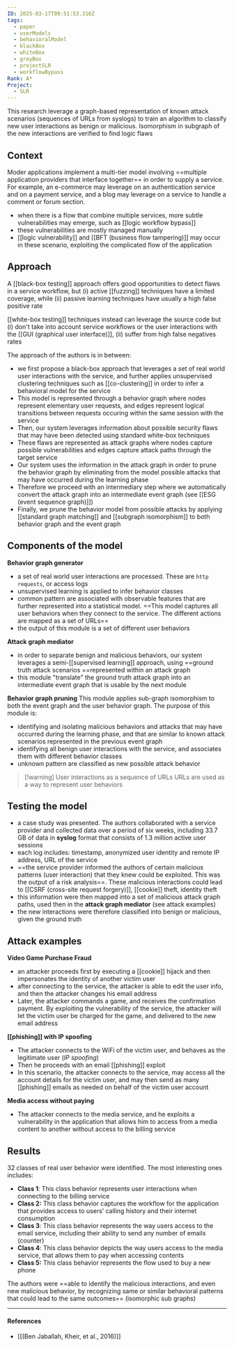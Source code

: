 ```yaml
---
ID: 2025-03-17T09:51:53.316Z
tags:
  - paper
  - userModels
  - behavioralModel
  - blackBox
  - whiteBox
  - greyBox
  - projectSLR
  - workflowBypass
Rank: A*
Project:
  - SLR
---
```

This research leverage a graph-based representation of known attack scenarios (sequences of URLs from syslogs) to train an algorithm to classify new user interactions as benign or malicious. Isomorphism in subgraph of the new interactions are verified to find logic flaws
## Context

Moder applications implement a multi-tier model involving ==multiple application providers that interface together== in order to supply a service. For example, an e-commerce may leverage on an authentication service and on a payment service, and a blog may leverage on a service to handle a comment or forum section.
- when there is a flow that combine multiple services, more subtle vulnerabilities may emerge, such as [[logic workflow bypass]]
- these vulnerabilities are mostly managed manually
- [[logic vulnerability]] and [[BFT (business flow tampering)]] may occur in these scenario, exploiting the complicated flow of the application

## Approach

A [[black-box testing]] approach offers good opportunities to detect flaws in a service workflow, but (i) active [[fuzzing]] techniques have a limited coverage, while (ii) passive learning techniques have usually a high false positive rate

[[white-box testing]] techniques instead can leverage the source code but (i) don't take into account service workflows or the user interactions with the [[GUI (graphical user interface)]], (ii) suffer from high false negatives rates

The approach of the authors is in between:
- we first propose a black-box approach that leverages a set of real world user interactions with the service, and further applies unsupervised clustering techniques such as [[co-clustering]] in order to infer a behavioral model for the service
- This model is represented through a behavior graph where nodes represent elementary user requests, and edges represent logical transitions between requests occuring within the same session with the service
- Then, our system leverages information about possible security flaws that may have been detected using standard white-box techniques
- These flaws are represented as attack graphs where nodes capture possible vulnerabilities and edges capture attack paths through the target service
- Our system uses the information in the attack graph in order to prune the behavior graph by eliminating from the model possible attacks that may have occurred during the learning phase
- Therefore we proceed with an intermediary step where we automatically convert the attack graph into an intermediate event graph (see [[ESG (event sequence graph)]])
- Finally, we prune the behavior model from possible attacks by applying [[standard graph matching]] and [[subgraph isomorphism]] to both behavior graph and the event graph

## Components of the model

**Behavior graph generator**
- a set of real world user interactions are processed. These are `http requests`, or access logs
- unsupervised learning is applied to infer behavior classes
- common pattern are associated with observable features that are further represented into a statistical model. ==This model captures all user behaviors when they connect to the service. The different actions are mapped as a set of URLs==
- the output of this module is a set of different user behaviors

**Attack graph mediator**
- in order to separate benign and malicious behaviors, our system leverages a semi-[[supervised learning]] approach, using ==ground truth attack scenarios ==represented within an attack graph
- this module "translate" the ground truth attack graph into an intermediate event graph that is usable by the next module

**Behavior graph pruning**
This module applies sub-graph isomorphism to both the event graph and the user behavior graph. The purpose of this module is:
- identifying and isolating malicious behaviors and attacks that may have occurred during the learning phase, and that are similar to known attack scenarios represented in the previous event graph
- identifying all benign user interactions with the service, and associates them with different behavior classes
- unknown pattern are classified as new possible attack behavior

> [!warning] User interactions as a sequence of URLs
> URLs are used as a way to represent user behaviors

## Testing the model

- a case study was presented. The authors collaborated with a service provider and collected data over a period of six weeks, including 33.7 GB of data in **syslog** format that consists of 1.3 million active user sessions
- each log includes: timestamp, anonymized user identity and remote IP address, URL of the service
- ==the service provider informed the authors of certain malicious patterns (user interaction) that they knew could be exploited. This was the output of a risk analysis==. These malicious interactions could lead to [[CSRF (cross-site request forgery)]], [[cookie]] theft, identity theft
- this information were then mapped into a set of malicious attack graph paths, used then in the **attack graph mediator** (see attack examples)
- the new interactions were therefore classified into benign or malicious, given the ground truth

## Attack examples

**Video Game Purchase Fraud**
- an attacker proceeds first by executing a [[cookie]] hijack and then impersonates the identity of another victim user
- after connecting to the service, the attacker is able to edit the user info, and then the attacker changes his email address
- Later, the attacker commands a game, and receives the confirmation payment. By exploiting the vulnerability of the service, the attacker will let the victim user be charged for the game, and delivered to the new email address

**[[phishing]] with IP spoofing**
- The attacker connects to the WiFi of the victim user, and behaves as the legitimate user (*IP spoofing*)
- Then he proceeds with an email [[phishing]] exploit
- In this scenario, the attacker connects to the service, may access all the account details for the victim user, and may then send as many [[phishing]] emails as needed on behalf of the victim user account

**Media access without paying**
- The attacker connects to the media service, and he exploits a vulnerability in the application that allows him to access from a media content to another without access to the billing service

## Results

32 classes of real user behavior were identified. The most interesting ones includes:

- **Class 1**: This class behavior represents user interactions when connecting to the billing service
- **Class 2:** This class behavior captures the workflow for the application that provides access to users’ calling history and their internet consumption
- **Class 3**: This class behavior represents the way users access to the email service, including their ability to send any number of emails (counter)
- **Class 4**: This class behavior depicts the way users access to the media service, that allows them to pay when accessing contents
- **Class 5:** This class behavior represents the flow used to buy a new phone

The authors were ==able to identify the malicious interactions, and even new malicious behavior, by recognizing same or similar behavioral patterns that could lead to the same outcomes== (isomorphic sub graphs)

---
#### References
- [[(Ben Jaballah, Kheir, et al., 2016)]]
